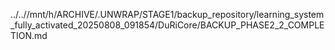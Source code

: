 ../..//mnt/h/ARCHIVE/.UNWRAP/STAGE1/backup_repository/learning_system_fully_activated_20250808_091854/DuRiCore/BACKUP_PHASE2_2_COMPLETION.md